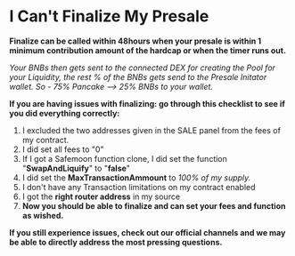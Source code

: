 # I Can't Finalize My Presale

**Finalize can be called within 48hours when your presale is within 1 minimum contribution amount of the hardcap or when the timer runs out.**

_Your BNBs then gets sent to the connected DEX for creating the Pool for your Liquidity, the rest % of the BNBs gets send to the Presale Initator wallet. So - 75% Pancake --> 25% BNBs to your wallet._

**If you are having issues with finalizing: go through this checklist to see if you did everything correctly:**

1. I excluded the two addresses given in the SALE panel from the fees of my contract.
2. I did set all fees to "0"
3. If I got a Safemoon function clone, I did set the function "**SwapAndLiquify**" to "**false**"
4. I did set the **MaxTransactionAmmount** to _100% of my supply._
5. I don't have any Transaction limitations on my contract enabled
6. I got the **right router address** in my source
7. **Now you should be able to finalize and can set your fees and function as wished.**

**If you still experience issues, check out our official channels and we may be able to directly address the most pressing questions.**
